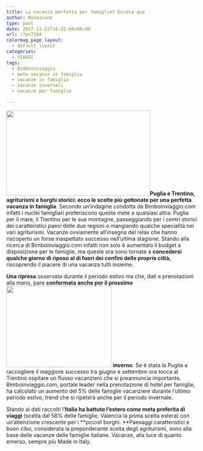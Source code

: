 ```yaml
---
title: La vacanza perfetta per famiglie? Eccola qua
author: Redazione
type: post
date: 2017-11-22T16:22:06+00:00
url: /?p=7184
colormag_page_layout:
  - default_layout
categories:
  - VIAGGI
tags:
  - Bimboinviaggio
  - mete vacanze in famiglia
  - vacanze in famiglia
  - vacanze invernali
  - vacanze per famiglie

---
```

**<img decoding="async" loading="lazy" class="wp-image-7324 alignleft" src="https://progressonline.it/wp-content/uploads/2017/11/logo-300x157.jpg" alt="" width="379" height="224" />Puglia e Trentino, agriturismi e borghi storici: ecco le scelte più gettonate per una perfetta vacanza in famiglia**. Secondo un&#8217;indagine condotta da Bimboinviaggio.com infatti i nuclei famigliari preferiscono queste mete a qualsiasi altra: Puglia per il mare, il Trentino per le sue montagne, passeggiando per i centri storici dei caratteristici paesi delle due regioni o mangiando qualche specialità nei vari agriturismi. Vacanze ovviamente all&#8217;insegna del relax che hanno riscoperto un forse inaspettato successo nell&#8217;ultima stagione. Stando alla ricerca di Bimboinviaggio.com infatti non solo è aumentato il budget a disposizione per le famiglie, ma queste ora sono tornate a **concedersi qualche giorno di riposo al di fuori dei confini delle proprie città,** riscoprendo il piacere di una vacanza tutti insieme.

**Una ripresa** osservata durante il periodo estivo ma che, dati e prenotazioni alla mano, pare **confermata anche per il prossimo<img decoding="async" loading="lazy" class="alignnone wp-image-7187 alignright" src="https://progressonline.it/wp-content/uploads/2017/11/DLZvHbfWkAYJ-SV-300x225.jpg" alt="" width="278" height="214" /> inverno**. Se è stata la Puglia a raccogliere il maggiore successo tra giugno e settembre ora tocca al Trentino ospitare un flusso vacanziero che si preannuncia importante. Bimboinviaggio.com, portale leader nella prenotazione di hotel per famiglie, ha calcolato un aumento del 5% delle famiglie vacanziere durante l&#8217;ultimo periodo estivo, trend che si ripeterà anche per il periodo invernale.

Stando ai dati raccolti l’**Italia ha battuto l’estero come meta preferita di viaggi** (scelta dal 58% delle famiglie, Valencia la prima scelta estera) con un’attenzione crescente per i **piccoli borghi. **Paesaggi caratteristici e buon cibo, considerata la preponderante scelta degli agriturismi, sono alla base delle vacanze delle famiglie italiane. Vacanze, alla luce di quanto emerso, sempre più Made in Italy.